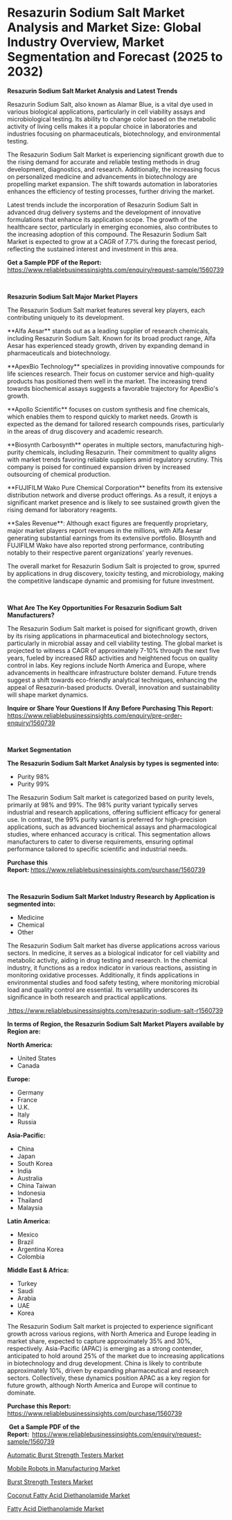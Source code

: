 <p><h1>Resazurin Sodium Salt Market Analysis and Market Size: Global Industry Overview, Market Segmentation and Forecast (2025 to 2032)</h1></p><p><strong>Resazurin Sodium Salt Market Analysis and Latest Trends</strong></p>
<p><p>Resazurin Sodium Salt, also known as Alamar Blue, is a vital dye used in various biological applications, particularly in cell viability assays and microbiological testing. Its ability to change color based on the metabolic activity of living cells makes it a popular choice in laboratories and industries focusing on pharmaceuticals, biotechnology, and environmental testing. </p><p>The Resazurin Sodium Salt Market is experiencing significant growth due to the rising demand for accurate and reliable testing methods in drug development, diagnostics, and research. Additionally, the increasing focus on personalized medicine and advancements in biotechnology are propelling market expansion. The shift towards automation in laboratories enhances the efficiency of testing processes, further driving the market.</p><p>Latest trends include the incorporation of Resazurin Sodium Salt in advanced drug delivery systems and the development of innovative formulations that enhance its application scope. The growth of the healthcare sector, particularly in emerging economies, also contributes to the increasing adoption of this compound. The Resazurin Sodium Salt Market is expected to grow at a CAGR of 7.7% during the forecast period, reflecting the sustained interest and investment in this area.</p></p>
<p><strong>Get a Sample PDF of the Report:&nbsp;</strong> <a href="https://www.reliablebusinessinsights.com/enquiry/request-sample/1560739?utm_campaign=2242&utm_medium=2&utm_source=Github&utm_content=ia&utm_term=31032025&utm_id=resazurin-sodium-salt">https://www.reliablebusinessinsights.com/enquiry/request-sample/1560739</a></p>
<p>&nbsp;</p>
<p><strong>Resazurin Sodium Salt Major Market Players</strong></p>
<p><p>The Resazurin Sodium Salt market features several key players, each contributing uniquely to its development. </p><p>**Alfa Aesar** stands out as a leading supplier of research chemicals, including Resazurin Sodium Salt. Known for its broad product range, Alfa Aesar has experienced steady growth, driven by expanding demand in pharmaceuticals and biotechnology.</p><p>**ApexBio Technology** specializes in providing innovative compounds for life sciences research. Their focus on customer service and high-quality products has positioned them well in the market. The increasing trend towards biochemical assays suggests a favorable trajectory for ApexBio's growth.</p><p>**Apollo Scientific** focuses on custom synthesis and fine chemicals, which enables them to respond quickly to market needs. Growth is expected as the demand for tailored research compounds rises, particularly in the areas of drug discovery and academic research.</p><p>**Biosynth Carbosynth** operates in multiple sectors, manufacturing high-purity chemicals, including Resazurin. Their commitment to quality aligns with market trends favoring reliable suppliers amid regulatory scrutiny. This company is poised for continued expansion driven by increased outsourcing of chemical production.</p><p>**FUJIFILM Wako Pure Chemical Corporation** benefits from its extensive distribution network and diverse product offerings. As a result, it enjoys a significant market presence and is likely to see sustained growth given the rising demand for laboratory reagents.</p><p>**Sales Revenue**: Although exact figures are frequently proprietary, major market players report revenues in the millions, with Alfa Aesar generating substantial earnings from its extensive portfolio. BIosynth and FUJIFILM Wako have also reported strong performance, contributing notably to their respective parent organizations’ yearly revenues.</p><p>The overall market for Resazurin Sodium Salt is projected to grow, spurred by applications in drug discovery, toxicity testing, and microbiology, making the competitive landscape dynamic and promising for future investment.</p></p>
<p>&nbsp;</p>
<p><strong>What Are The Key Opportunities For Resazurin Sodium Salt Manufacturers?</strong></p>
<p><p>The Resazurin Sodium Salt market is poised for significant growth, driven by its rising applications in pharmaceutical and biotechnology sectors, particularly in microbial assay and cell viability testing. The global market is projected to witness a CAGR of approximately 7-10% through the next five years, fueled by increased R&D activities and heightened focus on quality control in labs. Key regions include North America and Europe, where advancements in healthcare infrastructure bolster demand. Future trends suggest a shift towards eco-friendly analytical techniques, enhancing the appeal of Resazurin-based products. Overall, innovation and sustainability will shape market dynamics.</p></p>
<p><strong>Inquire or Share Your Questions If Any Before Purchasing This Report:</strong> <a href="https://www.reliablebusinessinsights.com/enquiry/pre-order-enquiry/1560739?utm_campaign=2242&utm_medium=2&utm_source=Github&utm_content=ia&utm_term=31032025&utm_id=resazurin-sodium-salt">https://www.reliablebusinessinsights.com/enquiry/pre-order-enquiry/1560739</a></p>
<p>&nbsp;</p>
<p><strong>Market Segmentation</strong></p>
<p><strong>The Resazurin Sodium Salt Market Analysis by types is segmented into:</strong></p>
<p><ul><li>Purity 98%</li><li>Purity 99%</li></ul></p>
<p><p>The Resazurin Sodium Salt market is categorized based on purity levels, primarily at 98% and 99%. The 98% purity variant typically serves industrial and research applications, offering sufficient efficacy for general use. In contrast, the 99% purity variant is preferred for high-precision applications, such as advanced biochemical assays and pharmacological studies, where enhanced accuracy is critical. This segmentation allows manufacturers to cater to diverse requirements, ensuring optimal performance tailored to specific scientific and industrial needs.</p></p>
<p><strong>Purchase this Report:&nbsp;</strong><a href="https://www.reliablebusinessinsights.com/purchase/1560739?utm_campaign=2242&utm_medium=2&utm_source=Github&utm_content=ia&utm_term=31032025&utm_id=resazurin-sodium-salt">https://www.reliablebusinessinsights.com/purchase/1560739</a></p>
<p>&nbsp;</p>
<p><strong>The Resazurin Sodium Salt Market Industry Research by Application is segmented into:</strong></p>
<p><ul><li>Medicine</li><li>Chemical</li><li>Other</li></ul></p>
<p><p>The Resazurin Sodium Salt market has diverse applications across various sectors. In medicine, it serves as a biological indicator for cell viability and metabolic activity, aiding in drug testing and research. In the chemical industry, it functions as a redox indicator in various reactions, assisting in monitoring oxidative processes. Additionally, it finds applications in environmental studies and food safety testing, where monitoring microbial load and quality control are essential. Its versatility underscores its significance in both research and practical applications.</p></p>
<p><a href="https://www.reliablebusinessinsights.com/resazurin-sodium-salt-r1560739?utm_campaign=2242&utm_medium=2&utm_source=Github&utm_content=ia&utm_term=31032025&utm_id=resazurin-sodium-salt">&nbsp;https://www.reliablebusinessinsights.com/resazurin-sodium-salt-r1560739</a></p>
<p><strong>In terms of Region, the Resazurin Sodium Salt Market Players available by Region are:</strong></p>
<p>
    <p> <strong> North America: </strong>
        <ul>
            <li>United States</li>
            <li>Canada</li>
        </ul>
        </p> 
    <p> <strong> Europe: </strong>
        <ul>
            <li>Germany</li>
            <li>France</li>
            <li>U.K.</li>
            <li>Italy</li>
            <li>Russia</li>
        </ul>
        </p> 
    <p> <strong> Asia-Pacific: </strong>
        <ul>
            <li>China</li>
            <li>Japan</li>
            <li>South Korea</li>
            <li>India</li>
            <li>Australia</li>
            <li>China Taiwan</li>
            <li>Indonesia</li>
            <li>Thailand</li>
            <li>Malaysia</li>
        </ul>
        </p> 
    <p> <strong> Latin America: </strong>
        <ul>
            <li>Mexico</li>
            <li>Brazil</li>
            <li>Argentina Korea</li>
            <li>Colombia</li>
        </ul>
        </p> 
    <p> <strong> Middle East & Africa: </strong>
        <ul>
            <li>Turkey</li>
            <li>Saudi</li>
            <li>Arabia</li>
            <li>UAE</li>
            <li>Korea</li>
        </ul>
    </p>
    </p>
<p><p>The Resazurin Sodium Salt market is projected to experience significant growth across various regions, with North America and Europe leading in market share, expected to capture approximately 35% and 30%, respectively. Asia-Pacific (APAC) is emerging as a strong contender, anticipated to hold around 25% of the market due to increasing applications in biotechnology and drug development. China is likely to contribute approximately 10%, driven by expanding pharmaceutical and research sectors. Collectively, these dynamics position APAC as a key region for future growth, although North America and Europe will continue to dominate.</p></p>
<p><strong>Purchase this Report: </strong><a href="https://www.reliablebusinessinsights.com/purchase/1560739?utm_campaign=2242&utm_medium=2&utm_source=Github&utm_content=ia&utm_term=31032025&utm_id=resazurin-sodium-salt">https://www.reliablebusinessinsights.com/purchase/1560739</a></p>
<p>&nbsp;<strong>Get a Sample PDF of the Report:&nbsp;&nbsp;</strong><a href="https://www.reliablebusinessinsights.com/enquiry/request-sample/1560739?utm_campaign=2242&utm_medium=2&utm_source=Github&utm_content=ia&utm_term=31032025&utm_id=resazurin-sodium-salt">https://www.reliablebusinessinsights.com/enquiry/request-sample/1560739</a></p>
<p><strong></strong></p>
<p><p><a href="https://www.linkedin.com/pulse/automatic-burst-strength-testers-market-research-report-projected-wnx0e?utm_campaign=2242&utm_medium=2&utm_source=Github&utm_content=ia&utm_term=31032025&utm_id=resazurin-sodium-salt">Automatic Burst Strength Testers Market</a></p><p><a href="https://www.linkedin.com/pulse/transforming-connectivity-exploring-mobile-robots-manufacturing-x22de?utm_campaign=2242&utm_medium=2&utm_source=Github&utm_content=ia&utm_term=31032025&utm_id=resazurin-sodium-salt">Mobile Robots in Manufacturing Market</a></p><p><a href="https://www.linkedin.com/pulse/burst-strength-testers-market-surge-46-cagr-growth-2032-sales-juoue?utm_campaign=2242&utm_medium=2&utm_source=Github&utm_content=ia&utm_term=31032025&utm_id=resazurin-sodium-salt">Burst Strength Testers Market</a></p><p><a href="https://github.com/gierlravasty/Market-Research-Report-List-1/blob/main/coconut-fatty-acid-diethanolamide-market.md?utm_campaign=2242&utm_medium=2&utm_source=Github&utm_content=ia&utm_term=31032025&utm_id=resazurin-sodium-salt">Coconut Fatty Acid Diethanolamide Market</a></p><p><a href="https://github.com/amourdeeks8j/Market-Research-Report-List-1/blob/main/fatty-acid-diethanolamide-market.md?utm_campaign=2242&utm_medium=2&utm_source=Github&utm_content=ia&utm_term=31032025&utm_id=resazurin-sodium-salt">Fatty Acid Diethanolamide Market</a></p></p>